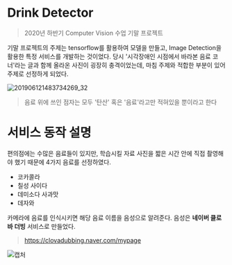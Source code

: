 # Drink Detector
>2020년 하반기 Computer Vision 수업 기말 프로젝트

기말 프로젝트의 주제는 tensorflow를 활용하여 모델을 만들고, Image Detection을 활용한 특정 서비스를 개발하는 것이었다. 당시 '시각장애인 시점에서 바라본 음료 코너'라는 글과 함께 올라온 사진이 굉장히 충격이었는데, 마침 주제와 적합한 부분이 있어 주제로 선정하게 되었다.


![201906121483734269_32](https://user-images.githubusercontent.com/67117391/107640919-4d337e00-6cb6-11eb-9d31-c0121fbbbdce.jpg)

>음료 위에 쓰인 점자는 모두 '탄산' 혹은 '음료'라고만 적혀있을 뿐이라고 한다



# 서비스 동작 설명
편의점에는 수많은 음료들이 있지만, 학습시킬 자료 사진을 짧은 시간 안에 직접 촬영해야 했기 때문에 4가지 음료를 선정하였다.

- 코카콜라
- 칠성 사이다
- 데미소다 사과맛
- 데자와

카메라에 음료를 인식시키면 해당 음료 이름을 음성으로 알려준다.
음성은 **네이버 클로바 더빙** 서비스로 만들었다.
>https://clovadubbing.naver.com/mypage




![캡처](https://user-images.githubusercontent.com/67117391/107640956-54f32280-6cb6-11eb-93fd-ecc994cb0fa8.PNG)
